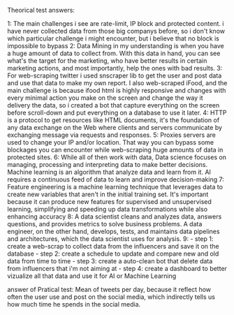 Theorical test answers:

1: The main challenges i see are rate-limit, IP block and protected content. i have never collected data from those big companys before, so i don't know which particular challenge i might encounter, but i believe that no block is impossible to bypass
2: Data Mining in my understanding is when you have a huge amount of data to collect from. With this data in hand, you can see what's the target for the marketing, who have better results in certain marketing actions, and most importantly, help the ones with bad results.
3: For web-scraping twitter i used snscraper lib to get the user and post data and use that data to make my own report.  I also web-scraped iFood, and the main challenge is because ifood html is highly responsive and changes with every minimal action you make on the screen and change the way it delivery the data, so i created a bot that capture everything on the screen before scroll-down and put everything on a database to use it later.
4: HTTP is a protocol to get resources like HTML documents, it's the foundation of any data exchange on the Web where clients and servers communicate by exchanging message via requests and responses.
5: Proxies servers are used to change your IP and/or location. That way you can bypass some blockages you can encounter while web-scraping huge amounts of data in protected sites.
6: While all of then work with data, Data science focuses on managing, processing and interpreting data to make better decisions. Machine learning is an algorithm that analyze data and learn from it. AI requires a continuous feed of data to learn and improve decision-making
7: Feature engineering is a machine learning technique that leverages data to create new variables that aren't in the initial training set. It's important because it can produce new features for supervised and unsupervised learning, simplifying and speeding up data transformations while also enhancing accuracy
8: A data scientist cleans and analyzes data, answers questions, and provides metrics to solve business problems. A data engineer, on the other hand, develops, tests, and maintains data pipelines and architectures, which the data scientist uses for analysis.
9:
    - step 1: create a web-scrap to collect data from the influencers and save it on the database
    - step 2: create a schedule to update and compare new and old data from time to time
    - step 3: create a auto-clean bot that delete data from influencers that i'm not aiming at
    - step 4: create a dashboard to better vizualize all that data and use it for AI or Machine Learning

answer of Pratical test:
    Mean of tweets per day, because it reflect how often the user use and post on the social media, which indirectly tells us how much time he spends in the social media.